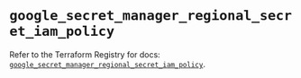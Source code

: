 # `google_secret_manager_regional_secret_iam_policy`

Refer to the Terraform Registry for docs: [`google_secret_manager_regional_secret_iam_policy`](https://registry.terraform.io/providers/hashicorp/google-beta/6.41.0/docs/resources/google_secret_manager_regional_secret_iam_policy).
